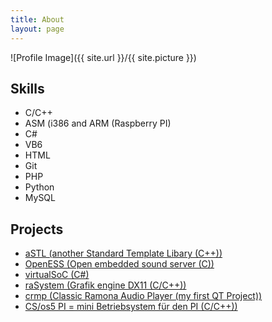 ```yaml
---
title: About
layout: page
---
```

![Profile Image]({{ site.url }}/{{ site.picture }})

<h2>Skills</h2>

<ul class="skill-list">
	<li>C/C++ </li>
	<li>ASM (i386 and ARM (Raspberry PI)</li>
	<li>C#</li>
	<li>VB6</li>
	<li>HTML</li>
	<li>Git</li>
	<li>PHP</li>
	<li>Python</li>
	<li>MySQL</li>

</ul>

<h2>Projects</h2>

<ul>
	<li><a href="https://github.com/RoseLeBlood/aSTL">aSTL (another Standard Template Libary (C++))</a></li>
	<li><a href="https://github.com/RoseLeBlood/openess">OpenESS (Open embedded sound server (C))</a></li>
	<li><a href="https://github.com/RoseLeBlood/virtualSoC">virtualSoC (C#)</a></li>
	<li><a href="https://github.com/RoseLeBlood/rasystem">raSystem (Grafik engine DX11 (C/C++))</a></li>
	<li><a href="https://github.com/RoseLeBlood/crmp">crmp (Classic Ramona Audio Player (my first QT Project))</a></li>
	<li><a href="https://github.com/RoseLeBlood/csospi">CS/os5 PI = mini Betriebsystem für den PI (C/C++))</a></li>
</ul>
